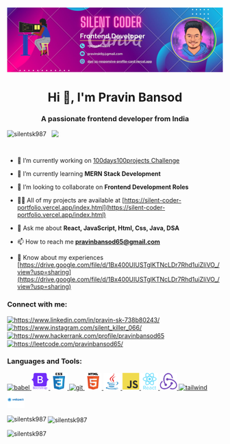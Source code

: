 ![logo](https://github.com/PravinBansod65/PravinBansod65/blob/main/Gray%20And%20Black%20%20Simple%20Personal%20LinkedIn%20Banner%20(1).jpg)
<h1 align="center">Hi 👋, I'm Pravin Bansod</h1>
<h3 align="center">A passionate frontend developer from India</h3>

<img align="right" width="400" src="https://media4.giphy.com/media/bGgsc5mWoryfgKBx1u/200w.gif?cid=6c09b952y6x0n863g351hh2kwsoz3leq2e9d6i9nxywtey6i&ep=v1_gifs_search&rid=200w.gif&ct=g">

<p align="left"> <img src="https://komarev.com/ghpvc/?username=silentsk987&label=Profile%20views&color=0e75b6&style=flat" alt="silentsk987" /> </p>

<p align="left"> <a href="https://twitter.com/" target="blank"><img src="https://img.shields.io/twitter/follow/?logo=twitter&style=for-the-badge" alt="" /></a> </p>

- 🔭 I’m currently working on [100days100projects Challenge](https://silent-coder-portfolio.vercel.app/100daysofcode.html)

- 🌱 I’m currently learning **MERN Stack Development**

- 👯 I’m looking to collaborate on **Frontend Development Roles**

- 👨‍💻 All of my projects are available at [https://silent-coder-portfolio.vercel.app/index.html](https://silent-coder-portfolio.vercel.app/index.html)

- 💬 Ask me about **React, JavaScript, Html, Css, Java, DSA**

- 📫 How to reach me **pravinbansod65@gmail.com**

- 📄 Know about my experiences [https://drive.google.com/file/d/1Bx400UIUSTglKTNcLDr7Rhd1uiZIiVO_/view?usp=sharing](https://drive.google.com/file/d/1Bx400UIUSTglKTNcLDr7Rhd1uiZIiVO_/view?usp=sharing)

<h3 align="left">Connect with me:</h3>
<p align="left">
<a href="https://linkedin.com/in/https://www.linkedin.com/in/pravin-sk-738b80243/" target="blank"><img align="center" src="https://raw.githubusercontent.com/rahuldkjain/github-profile-readme-generator/master/src/images/icons/Social/linked-in-alt.svg" alt="https://www.linkedin.com/in/pravin-sk-738b80243/" height="30" width="40" /></a>
<a href="https://instagram.com/https://www.instagram.com/silent_killer_066/" target="blank"><img align="center" src="https://raw.githubusercontent.com/rahuldkjain/github-profile-readme-generator/master/src/images/icons/Social/instagram.svg" alt="https://www.instagram.com/silent_killer_066/" height="30" width="40" /></a>
<a href="https://www.hackerrank.com/https://www.hackerrank.com/profile/pravinbansod65" target="blank"><img align="center" src="https://raw.githubusercontent.com/rahuldkjain/github-profile-readme-generator/master/src/images/icons/Social/hackerrank.svg" alt="https://www.hackerrank.com/profile/pravinbansod65" height="30" width="40" /></a>
<a href="https://www.leetcode.com/https://leetcode.com/pravinbansod65/" target="blank"><img align="center" src="https://raw.githubusercontent.com/rahuldkjain/github-profile-readme-generator/master/src/images/icons/Social/leet-code.svg" alt="https://leetcode.com/pravinbansod65/" height="30" width="40" /></a>
</p>

<h3 align="left">Languages and Tools:</h3>
<p align="left"> <a href="https://babeljs.io/" target="_blank" rel="noreferrer"> <img src="https://www.vectorlogo.zone/logos/babeljs/babeljs-icon.svg" alt="babel" width="40" height="40"/> </a> <a href="https://getbootstrap.com" target="_blank" rel="noreferrer"> <img src="https://raw.githubusercontent.com/devicons/devicon/master/icons/bootstrap/bootstrap-plain-wordmark.svg" alt="bootstrap" width="40" height="40"/> </a> <a href="https://www.w3schools.com/css/" target="_blank" rel="noreferrer"> <img src="https://raw.githubusercontent.com/devicons/devicon/master/icons/css3/css3-original-wordmark.svg" alt="css3" width="40" height="40"/> </a> <a href="https://git-scm.com/" target="_blank" rel="noreferrer"> <img src="https://www.vectorlogo.zone/logos/git-scm/git-scm-icon.svg" alt="git" width="40" height="40"/> </a> <a href="https://www.w3.org/html/" target="_blank" rel="noreferrer"> <img src="https://raw.githubusercontent.com/devicons/devicon/master/icons/html5/html5-original-wordmark.svg" alt="html5" width="40" height="40"/> </a> <a href="https://www.java.com" target="_blank" rel="noreferrer"> <img src="https://raw.githubusercontent.com/devicons/devicon/master/icons/java/java-original.svg" alt="java" width="40" height="40"/> </a> <a href="https://developer.mozilla.org/en-US/docs/Web/JavaScript" target="_blank" rel="noreferrer"> <img src="https://raw.githubusercontent.com/devicons/devicon/master/icons/javascript/javascript-original.svg" alt="javascript" width="40" height="40"/> </a> <a href="https://reactjs.org/" target="_blank" rel="noreferrer"> <img src="https://raw.githubusercontent.com/devicons/devicon/master/icons/react/react-original-wordmark.svg" alt="react" width="40" height="40"/> </a> <a href="https://redux.js.org" target="_blank" rel="noreferrer"> <img src="https://raw.githubusercontent.com/devicons/devicon/master/icons/redux/redux-original.svg" alt="redux" width="40" height="40"/> </a> <a href="https://tailwindcss.com/" target="_blank" rel="noreferrer"> <img src="https://www.vectorlogo.zone/logos/tailwindcss/tailwindcss-icon.svg" alt="tailwind" width="40" height="40"/> </a> <a href="https://webpack.js.org" target="_blank" rel="noreferrer"> <img src="https://raw.githubusercontent.com/devicons/devicon/d00d0969292a6569d45b06d3f350f463a0107b0d/icons/webpack/webpack-original-wordmark.svg" alt="webpack" width="40" height="40"/> </a> </p>

<p><img align="left" src="https://github-readme-stats.vercel.app/api/top-langs?username=silentsk987&show_icons=true&locale=en&layout=compact" alt="silentsk987" /></p>

<p>&nbsp;<img align="center" src="https://github-readme-stats.vercel.app/api?username=silentsk987&show_icons=true&locale=en" alt="silentsk987" /></p>

<p><img align="center" src="https://github-readme-streak-stats.herokuapp.com/?user=silentsk987&" alt="silentsk987" /></p>
